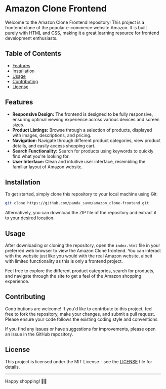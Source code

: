 # Amazon Clone Frontend

Welcome to the Amazon Clone Frontend repository! This project is a frontend clone of the popular e-commerce website Amazon. It is built purely with HTML and CSS, making it a great learning resource for frontend development enthusiasts.

## Table of Contents

- [Features](#features)
- [Installation](#installation)
- [Usage](#usage)
- [Contributing](#contributing)
- [License](#license)

## Features

- **Responsive Design:** The frontend is designed to be fully responsive, ensuring optimal viewing experience across various devices and screen sizes.
- **Product Listings:** Browse through a selection of products, displayed with images, descriptions, and pricing.
- **Navigation:** Navigate through different product categories, view product details, and easily access shopping cart.
- **Search Functionality:** Search for products using keywords to quickly find what you're looking for.
- **User Interface:** Clean and intuitive user interface, resembling the familiar layout of Amazon website.

## Installation

To get started, simply clone this repository to your local machine using Git:

```bash
git clone https://github.com/panda_suvm/amazon_clone-frontend.git
```

Alternatively, you can download the ZIP file of the repository and extract it to your desired location.

## Usage

After downloading or cloning the repository, open the `index.html` file in your preferred web browser to view the Amazon Clone frontend. You can interact with the website just like you would with the real Amazon website, albeit with limited functionality as this is only a frontend project.

Feel free to explore the different product categories, search for products, and navigate through the site to get a feel of the Amazon shopping experience.

## Contributing

Contributions are welcome! If you'd like to contribute to this project, feel free to fork the repository, make your changes, and submit a pull request. Please ensure your code follows the existing coding style and conventions.

If you find any issues or have suggestions for improvements, please open an issue in the GitHub repository.

## License

This project is licensed under the MIT License - see the [LICENSE](LICENSE) file for details.

---

Happy shopping! 🛒🎉
